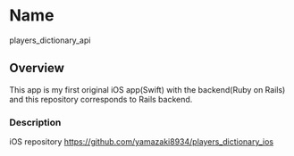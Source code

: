 # Name
players_dictionary_api

## Overview
This app is my first original iOS app(Swift) with the backend(Ruby on Rails) and this repository corresponds to Rails backend.

### Description
iOS repository https://github.com/yamazaki8934/players_dictionary_ios
